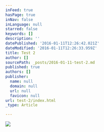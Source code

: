 ```yaml
---
inFeed: true
hasPage: true
inNav: false
inLanguage: null
starred: false
keywords: []
description: ''
datePublished: '2016-01-11T12:26:42.021Z'
dateModified: '2016-01-11T12:26:33.959Z'
title: Test 2
author: []
sourcePath: _posts/2016-01-11-test-2.md
published: true
authors: []
publisher:
  name: null
  domain: null
  url: null
  favicon: null
url: test-2/index.html
_type: Article

---
```

![](https://the-grid-user-content.s3-us-west-2.amazonaws.com/fa9479c9-2fa3-4cf2-b96c-ea2b41f3541b.jpg)